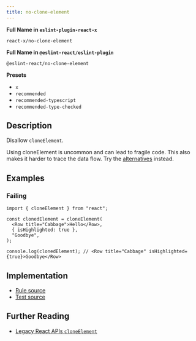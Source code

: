 ```yaml
---
title: no-clone-element
---
```


**Full Name in `eslint-plugin-react-x`**

```plain copy
react-x/no-clone-element
```

**Full Name in `@eslint-react/eslint-plugin`**

```plain copy
@eslint-react/no-clone-element
```

**Presets**

- `x`
- `recommended`
- `recommended-typescript`
- `recommended-type-checked`

## Description

Disallow `cloneElement`.

Using cloneElement is uncommon and can lead to fragile code. This also makes it harder to trace the data flow. Try the [alternatives](https://react.dev/reference/react/cloneElement#alternatives) instead.

## Examples

### Failing

```tsx
import { cloneElement } from "react";

const clonedElement = cloneElement(
  <Row title="Cabbage">Hello</Row>,
  { isHighlighted: true },
  "Goodbye",
);

console.log(clonedElement); // <Row title="Cabbage" isHighlighted={true}>Goodbye</Row>
```

## Implementation

- [Rule source](https://github.com/Rel1cx/eslint-react/tree/main/packages/plugins/eslint-plugin-react-x/src/rules/no-clone-element.ts)
- [Test source](https://github.com/Rel1cx/eslint-react/tree/main/packages/plugins/eslint-plugin-react-x/src/rules/no-clone-element.spec.ts)

## Further Reading

- [Legacy React APIs `cloneElement`](https://react.dev/reference/react/cloneElement)
